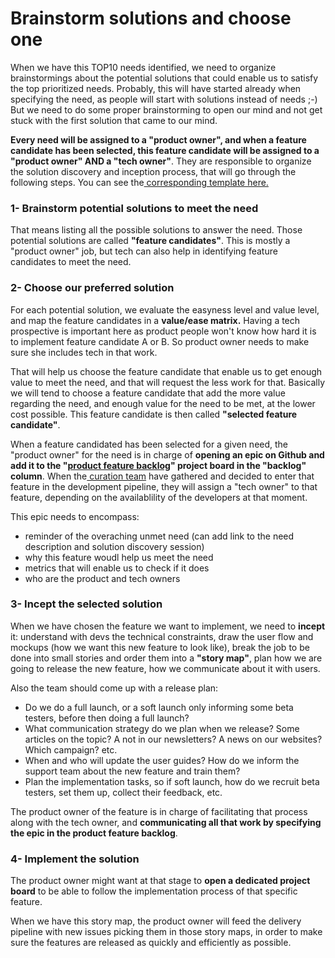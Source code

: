 # Brainstorm solutions and choose one

When we have this TOP10 needs identified, we need to organize brainstormings about the potential solutions that could enable us to satisfy the top prioritized needs. Probably, this will have started already when specifying the need, as people will start with solutions instead of needs ;-\) But we need to do some proper brainstorming to open our mind and not get stuck with the first solution that came to our mind.

**Every need will be assigned to a "product owner", and when a feature candidate has been selected, this feature candidate will be assigned to a "product owner" AND a "tech owner"**. They are responsible to organize the solution discovery and inception process, that will go through the following steps. You can see the[ corresponding template here.](https://docs.google.com/document/d/1n6vvwH3KAyx839Q_sfW6sW3Cs49ZjFBqi8Nzatmg7As/edit?usp=sharing)

### 1- Brainstorm potential solutions to meet the need

That means listing all the possible solutions to answer the need. Those potential solutions are called **"feature candidates"**. This is mostly a "product owner" job, but tech can also help in identifying feature candidates to meet the need.

### 2- Choose our preferred solution

For each potential solution, we evaluate the easyness level and value level, and map the feature candidates in a **value/ease matrix.** Having a tech prospective is important here as product people won't know how hard it is to implement feature candidate A or B. So product owner needs to make sure she includes tech in that work.

That will help us choose the feature candidate that enable us to get enough value to meet the need, and that will request the less work for that. Basically we will tend to choose a feature candidate that add the more value regarding the need, and enough value for the need to be met, at the lower cost possible. This feature candidate is then called **"selected feature candidate"**.

When a feature candidated has been selected for a given need, the "product owner" for the need is in charge of **opening an epic on Github and add it to the "**[**product feature backlog**](https://github.com/openfoodfoundation/openfoodnetwork/projects/19)**" project board in the "backlog" column**. When the[ curation team](https://ofn-user-guide.gitbook.io/ofn-contributor-guide/~/drafts/-LJJegY9nhcItdnde4Bb/primary/working-on-the-ofn-governance/how-do-we-prioritize-new-developments/manage-the-delivery-pipeline) have gathered and decided to enter that feature in the development pipeline, they will assign a "tech owner" to that feature, depending on the availablility of the developers at that moment.

This epic needs to encompass:  
- reminder of the overaching unmet need \(can add link to the need description and solution discovery session\)  
- why this feature woudl help us meet the need  
- metrics that will enable us to check if it does  
- who are the product and tech owners

### 3- Incept the selected solution

When we have chosen the feature we want to implement, we need to **incept** it: understand with devs the technical constraints, draw the user flow and mockups \(how we want this new feature to look like\), break the job to be done into small stories and order them into a **"story map"**, plan how we are going to release the new feature, how we communicate about it with users.

Also the team should come up with a release plan:  
- Do we do a full launch, or a soft launch only informing some beta testers, before then doing a full launch?  
- What communication strategy do we plan when we release? Some articles on the topic? A not in our newsletters? A news on our websites? Which campaign? etc.  
- When and who will update the user guides? How do we inform the support team about the new feature and train them?  
- Plan the implementation tasks, so if soft launch, how do we recruit beta testers, set them up, collect their feedback, etc.

The product owner of the feature is in charge of facilitating that process along with the tech owner, and **communicating all that work by specifying the epic in the product feature backlog**.

### 4- Implement the solution

The product owner might want at that stage to **open a dedicated project board** to be able to follow the implementation process of that specific feature.

When we have this story map, the product owner will feed the delivery pipeline with new issues picking them in those story maps, in order to make sure the features are released as quickly and efficiently as possible.

